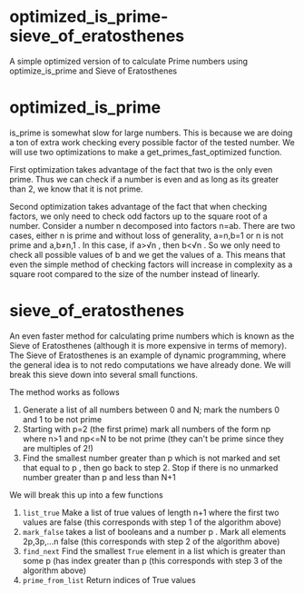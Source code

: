 # optimized_is_prime-sieve_of_eratosthenes
A simple optimized version of to calculate Prime numbers using optimize_is_prime and Sieve of Eratosthenes

# optimized_is_prime
is_prime is somewhat slow for large numbers. This is because we are doing a ton of extra work checking every possible factor of the tested number. We will use two optimizations to make a get_primes_fast_optimized function.

First optimization takes advantage of the fact that two is the only even prime. Thus we can check if a number is even and as long as its greater than 2, we know that it is not prime.

Second optimization takes advantage of the fact that when checking factors, we only need to check odd factors up to the square root of a number. Consider a number  n  decomposed into factors  n=ab. There are two cases, either  n  is prime and without loss of generality,  a=n,b=1  or n is not prime and  a,b≠n,1 . In this case, if  a>√n , then  b<√n . So we only need to check all possible values of  b and we get the values of  a. This means that even the simple method of checking factors will increase in complexity as a square root compared to the size of the number instead of linearly.

# sieve_of_eratosthenes

An even faster method for calculating prime numbers which is known as the Sieve of Eratosthenes (although it is more expensive in terms of memory). The Sieve of Eratosthenes is an example of dynamic programming, where the general idea is to not redo computations we have already done. We will break this sieve down into several small functions.

The method works as follows
1. Generate a list of all numbers between 0 and N; mark the numbers 0 and 1 to be not prime
2. Starting with  p=2  (the first prime) mark all numbers of the form  np  where  n>1  and  np<=N  to be not prime (they can't be prime      since they are multiples of 2!)
3. Find the smallest number greater than  p  which is not marked and set that equal to  p , then go back to step 2. Stop if there is no      unmarked number greater than  p  and less than  N+1

We will break this up into a few functions
1. `list_true` Make a list of true values of length  n+1  where the first two values are false (this corresponds with step 1 of the           algorithm above)
2. `mark_false` takes a list of booleans and a number  p . Mark all elements  2p,3p,...n  false (this corresponds with step 2 of the           algorithm above)
3. `find_next` Find the smallest `True` element in a list which is greater than some  p  (has index greater than p (this corresponds with     step 3 of the algorithm above)
4. `prime_from_list` Return indices of True values
